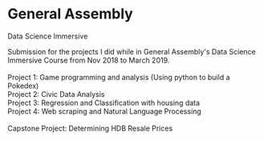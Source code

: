 # General Assembly
Data Science Immersive

Submission for the projects I did while in General Assembly's Data Science Immersive Course from Nov 2018 to March 2019.
<br>
<br>
Project 1: Game programming and analysis (Using python to build a Pokedex)
<br>
Project 2: Civic Data Analysis
<br>
Project 3: Regression and Classification with housing data
<br>
Project 4: Web scraping and Natural Language Processing 
<br>
<br>
Capstone Project: Determining HDB Resale Prices 
